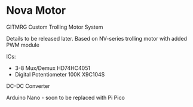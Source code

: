 # Nova Motor 
GITMRG Custom Trolling Motor System

Details to be released later.
Based on NV-series trolling motor with added PWM module

ICs:
- 3-8 Mux/Demux HD74HC4051
- Digital Potentiometer 100K X9C104S

DC-DC Converter 

Arduino Nano - soon to be replaced with Pi Pico
